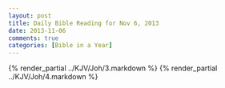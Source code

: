 ```yaml
---
layout: post
title: Daily Bible Reading for Nov 6, 2013
date: 2013-11-06
comments: true
categories: [Bible in a Year]
---
```

{% render_partial ../KJV/Joh/3.markdown %}
{% render_partial ../KJV/Joh/4.markdown %}
